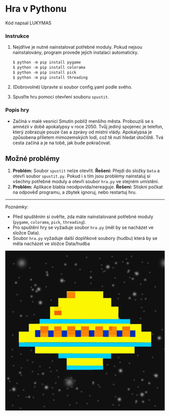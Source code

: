 # Hra v Pythonu

Kód napsal LUKYMAS

### Instrukce

1. Nejdříve je nutné nainstalovat potřebné moduly. Pokud nejsou nainstalovány, program provede jejich instalaci automaticky.
   ```
   $ python -m pip install pygame
   $ python -m pip install colorama
   $ python -m pip install pick
   $ python -m pip install threading
   ```
2. (Dobrovolné) Upravte si soubor config.yaml podle svého.

3. Spusťte hru pomocí otevření souboru `spustit`.

### Popis hry

- Začíná v malé vesnici Smutín poblíž menšího města. Probouzíš se s amnézií v době apokalypsy v roce 2050. Tvůj jediný spojenec je telefon, který zobrazuje pouze čas a zprávy od místní vlády. Apokalypsa je způsobena příletem mimozemských lodí, což tě nutí hledat útočiště. Tvá cesta začíná a je na tobě, jak bude pokračovat.

## Možné problémy

1. **Problém:** Soubor `spustit` nelze otevřít.
   **Řešení:** Přejdi do složky `Data` a otevři soubor `spustit.py`. Pokud i s tím jsou problémy nainstaluj si všechny potřebné moduly a otevři soubor `hra.py` ve stejném umístění.
2. **Problém:** Aplikace blabla neodpovída/nereaguje.
   **Řešení:** Stiskni počkat na odpověď programu, a zbytek ignoruj, nebo restartuj hru.


---

Poznámky:
- Před spuštěním si ověřte, zda máte nainstalované potřebné moduly (`pygame`, `colorama`, `pick`, `threading`).
- Pro spuštění hry se vyžaduje soubor `hra.py` (měl by se nacházet ve složce Data).
- Soubor `hra.py` vyžaduje další doplňkové soubory (hudbu) která by se měla nacházet ve složce Data/hudba


![Logo](data/obrazky/logo.png)